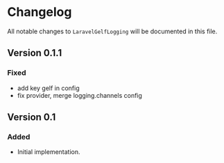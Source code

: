# Changelog

All notable changes to `LaravelGelfLogging` will be documented in this file.

## Version 0.1.1

### Fixed

- add key gelf in config
- fix provider, merge logging.channels config


## Version 0.1

### Added

- Initial implementation.
